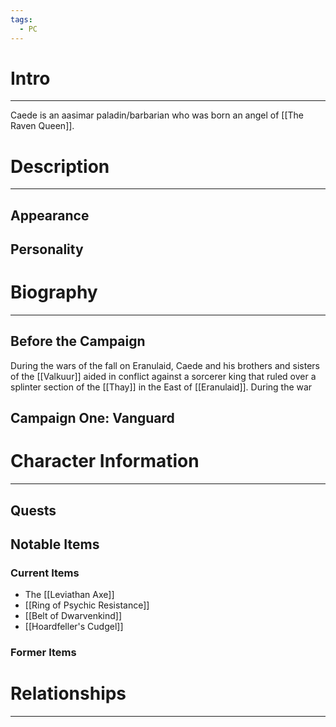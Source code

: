 ```yaml
---
tags:
  - PC
---
```

# Intro
---
Caede is an aasimar paladin/barbarian who was born an angel of [[The Raven Queen]]. 
# Description
---
## Appearance
## Personality
# Biography
---
## Before the Campaign
During the wars of the fall on Eranulaid, Caede and his brothers and sisters of the [[Valkuur]] aided in conflict against a sorcerer king that ruled over a splinter section of the [[Thay]] in the East of [[Eranulaid]]. During the war
## Campaign One: Vanguard
# Character Information
---
## Quests
## Notable Items
### Current Items
- The [[Leviathan Axe]]
- [[Ring of Psychic Resistance]]
- [[Belt of Dwarvenkind]]
- [[Hoardfeller's Cudgel]]
### Former Items
# Relationships
---